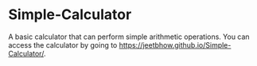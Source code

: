 # Simple-Calculator
A basic calculator that can perform simple arithmetic operations. You can access the calculator by going to https://jeetbhow.github.io/Simple-Calculator/.
